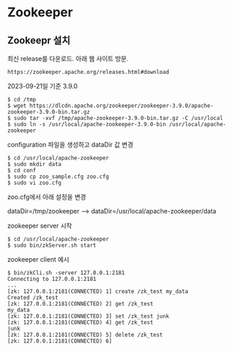 # Zookeeper

## Zookeepr 설치

최신 release를 다운로드. 아래 웹 사이트 방문.
```
https://zookeeper.apache.org/releases.html#download
```

2023-09-21일 기준 3.9.0
```
$ cd /tmp 
$ wget https://dlcdn.apache.org/zookeeper/zookeeper-3.9.0/apache-zookeeper-3.9.0-bin.tar.gz
$ sudo tar -xvf /tmp/apache-zookeeper-3.9.0-bin.tar.gz -C /usr/local
$ sudo ln -s /usr/local/apache-zookeeper-3.9.0-bin /usr/local/apache-zookeeper
```

configuration 파일을 생성하고 dataDir 값 변경
```
$ cd /usr/local/apache-zookeeper 
$ sudo mkdir data
$ cd conf
$ sudo cp zoo_sample.cfg zoo.cfg
$ sudo vi zoo.cfg
```
zoo.cfg에서 아래 설정을 변경

dataDir=/tmp/zookeeper
--> dataDir=/usr/local/apache-zookeeper/data

zookeeper server 시작
```
$ cd /usr/local/apache-zookeeper 
$ sudo bin/zkServer.sh start
```

zookeeper client 예시
```
$ bin/zkCli.sh -server 127.0.0.1:2181
Connecting to 127.0.0.1:2181
...
[zk: 127.0.0.1:2181(CONNECTED) 1] create /zk_test my_data
Created /zk_test
[zk: 127.0.0.1:2181(CONNECTED) 2] get /zk_test
my_data
[zk: 127.0.0.1:2181(CONNECTED) 3] set /zk_test junk
[zk: 127.0.0.1:2181(CONNECTED) 4] get /zk_test
junk
[zk: 127.0.0.1:2181(CONNECTED) 5] delete /zk_test
[zk: 127.0.0.1:2181(CONNECTED) 6]
```

